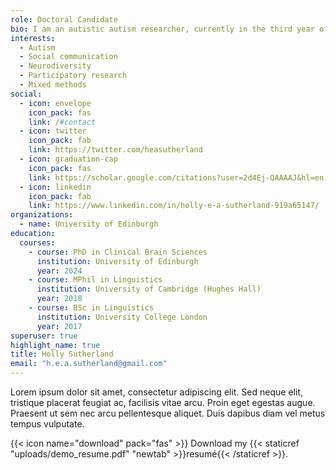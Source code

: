 ```yaml
---
role: Doctoral Candidate
bio: I am an autistic autism researcher, currently in the third year of a PhD looking at social communication between autistic people. I am also a research assistant on a project looking at EDI in the University of Edinburgh's medical curriculum.
interests:
  - Autism
  - Social communication
  - Neurodiversity
  - Participatory research
  - Mixed methods
social:
  - icon: envelope
    icon_pack: fas
    link: /#contact
  - icon: twitter
    icon_pack: fab
    link: https://twitter.com/heasutherland
  - icon: graduation-cap
    icon_pack: fas
    link: https://scholar.google.com/citations?user=2d4Ej-QAAAAJ&hl=en
  - icon: linkedin
    icon_pack: fab
    link: https://www.linkedin.com/in/holly-e-a-sutherland-919a65147/
organizations:
  - name: University of Edinburgh
education:
  courses:
    - course: PhD in Clinical Brain Sciences
      institution: University of Edinburgh
      year: 2024
    - course: MPhil in Linguistics
      institution: University of Cambridge (Hughes Hall)
      year: 2018
    - course: BSc in Linguistics
      institution: University College London
      year: 2017
superuser: true
highlight_name: true
title: Holly Sutherland
email: "h.e.a.sutherland@gmail.com"
---
```

Lorem ipsum dolor sit amet, consectetur adipiscing elit. Sed neque elit, tristique placerat feugiat ac, facilisis vitae arcu. Proin eget egestas augue. Praesent ut sem nec arcu pellentesque aliquet. Duis dapibus diam vel metus tempus vulputate.

{{< icon name="download" pack="fas" >}} Download my {{< staticref "uploads/demo_resume.pdf" "newtab" >}}resumé{{< /staticref >}}.
